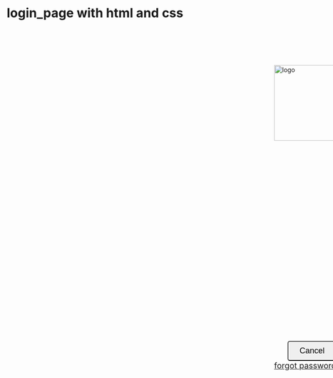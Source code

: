 # login_page with html and css
<!DOCTYPE html>
<html>
<head>
<style>
input[type=text],input[type=date],input[type=password] {
    border: 2px solid #330033;
    border-radius: 7px;
}
body {
    background-image: url("http://ipadinsight.com/wp-content/uploads/2013/02/Dark-Simple-Grungy-iPad-wallpaper.jpg");
    background-size: 2000px 1000px;
    background-repeat: no-repeat;

}
h3
{
 padding:5px;
  margin:0px;
}
input[type=button] {
    background-color: rgb(255,0,0);
    text-decoration: none;
    margin: 4px 2px;
    cursor: pointer;
}
.cancelbtn {
    margin-left:30px;
    width: auto;
    padding: 10px 25px;
    font-size:18px;
    border-radius: 5px;
}
span.psw {
    
    margin-left:350px;
    font-size:18px;
}
.container 
{
    padding: 16px;
}
.imgcontainer
{
    margin-top: 10px;
    margin-bottom: 10px;
    margin-right: 200px;
    margin-left: 200px;
 }
div.container1 
{
    height:700px;
    width :35%; 
    border: 0px solid black;
    margin-top: 100px;
    margin-bottom: 50px;
    margin-right: 50px;
    margin-left: 600px;
    background-color:rgba(255, 255, 255,0.1);
    border-radius: 20px;
 
}
div.container2 
{
    height:400px;
    width :50%; 
    border: 0px solid black;
    margin-top: 50px;
    margin-bottom: 0px;
    margin-right: 50px;
    margin-left: 140px;
    background-color: rgba(255, 255, 255, 0);

}
input
{
font-size:32px
}
.submitbtn 
{
    width: 130px;
    height: 40px;
    font-size: 22px;
    font-weight:bold;
    border-radius: 5px;
    
}

.checkbox
{
         font-size : 20px;
}
</style>

</head>

<body>
<div class= "container1" >
          <img src="http://www.appwallaz.com/img/logo.png" width="650px" height="170px" align="center" alt="logo"/>
          <form action="http:appwallaz.com">
              <div class="container2">
                   <h3>USERNAME:</h3>
                      <input type="text" placeholder=" Enter Username" name="uname"  required>
                      <br><br>
                  <h3>PASSWORD:</h3>
                      <input type="password" placeholder=" Enter password" name="password" required>
                     <br><br>
                 <h3>DATE OF BIRTH:</h3>
                     <input type="date" placeholder="Enter dob" name="dob" required>
                     <br><br><br>
                     <button type="submit" class="submitbtn" onclick="myFunction()">login</button>
                         <script>
                               function myFunction() 
                                   {
                                       if (window.confirm('You have been Logged In.\n Click OK to continue.')) 
                                           { 
                                                 window.location.href='https://www.appwallaz.com';
                                           } 
                                   }
                        </script>
                       <br><br>
                      <input type="checkbox" class="checkbox" checked="checked" >Remember me</input>
                      </div class="container">
                               <button type="button" class="cancelbtn">Cancel</button>
                                <span class="psw"><a href="#">forgot password?</a></span>
                      </div>
              </form>

</body>
</html>
